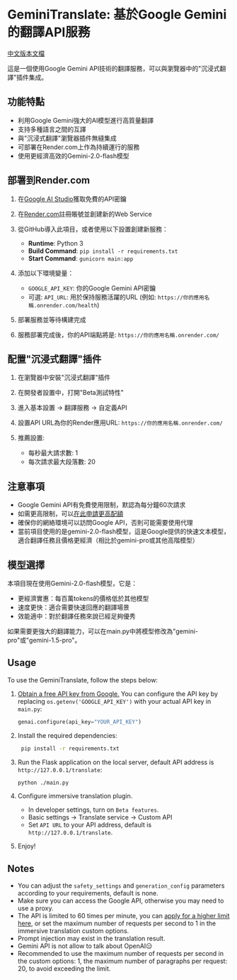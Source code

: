 # GeminiTranslate: 基於Google Gemini的翻譯API服務

[中文版本文檔](README_CN.md)

這是一個使用Google Gemini API技術的翻譯服務，可以與瀏覽器中的"沉浸式翻譯"插件集成。

## 功能特點

- 利用Google Gemini強大的AI模型進行高質量翻譯
- 支持多種語言之間的互譯
- 與"沉浸式翻譯"瀏覽器插件無縫集成
- 可部署在Render.com上作為持續運行的服務
- 使用更經濟高效的Gemini-2.0-flash模型

## 部署到Render.com

1. 在[Google AI Studio](https://makersuite.google.com/app/apikey)獲取免費的API密鑰

2. 在[Render.com](https://render.com)註冊賬號並創建新的Web Service

3. 從GitHub導入此項目，或者使用以下設置創建新服務：
   - **Runtime**: Python 3
   - **Build Command**: `pip install -r requirements.txt`
   - **Start Command**: `gunicorn main:app`

4. 添加以下環境變量：
   - `GOOGLE_API_KEY`: 你的Google Gemini API密鑰
   - 可選: `API_URL`: 用於保持服務活躍的URL (例如: `https://你的應用名稱.onrender.com/health`)

5. 部署服務並等待構建完成

6. 服務部署完成後，你的API端點將是: `https://你的應用名稱.onrender.com/`

## 配置"沉浸式翻譯"插件

1. 在瀏覽器中安裝"沉浸式翻譯"插件

2. 在開發者設置中，打開"Beta測試特性"

3. 進入基本設置 -> 翻譯服務 -> 自定義API

4. 設置API URL為你的Render應用URL: `https://你的應用名稱.onrender.com/`

5. 推薦設置:
   - 每秒最大請求數: 1
   - 每次請求最大段落數: 20

## 注意事項

- Google Gemini API有免費使用限制，默認為每分鐘60次請求
- 如需更高限制，可以[在此申請更高配額](https://ai.google.dev/docs/increase_quota)
- 確保你的網絡環境可以訪問Google API，否則可能需要使用代理
- 當前項目使用的是gemini-2.0-flash模型，這是Google提供的快速文本模型，適合翻譯任務且價格更經濟（相比於gemini-pro或其他高階模型）

## 模型選擇

本項目現在使用Gemini-2.0-flash模型，它是：
- 更經濟實惠：每百萬tokens的價格低於其他模型
- 速度更快：適合需要快速回應的翻譯場景
- 效能適中：對於翻譯任務來說已經足夠優秀

如果需要更強大的翻譯能力，可以在main.py中將模型修改為"gemini-pro"或"gemini-1.5-pro"。

## Usage

To use the GeminiTranslate, follow the steps below:

1. [Obtain a free API key from Google.](https://makersuite.google.com/app/apikey) You can configure the API key by replacing `os.getenv('GOOGLE_API_KEY')` with your actual API key in `main.py`:

   ```python
   genai.configure(api_key="YOUR_API_KEY")
   ```

2. Install the required dependencies:

   ```bash
    pip install -r requirements.txt
   ```

3. Run the Flask application on the local server, default API address is `http://127.0.0.1/translate`:

   ```bash
   python ./main.py
   ```

4. Configure immersive translation plugin.
   - In developer settings, turn on `Beta features`.
   - Basic settings -> Translate service -> Custom API
   - Set `API URL` to your API address, default is `http://127.0.0.1/translate`.

5. Enjoy!

## Notes

- You can adjust the `safety_settings` and `generation_config` parameters according to your requirements, default is none.
- Make sure you can access the Google API, otherwise you may need to use a proxy.
- The API is limited to 60 times per minute, you can [apply for a higher limit here](https://ai.google.dev/docs/increase_quota), or set the maximum number of requests per second to 1 in the immersive translation custom options.
- Prompt injection may exist in the translation result.
- Gemini API is not allow to talk about OpenAI😑
- Recommended to use the maximum number of requests per second in the custom options: 1, the maximum number of paragraphs per request: 20, to avoid exceeding the limit.
